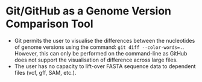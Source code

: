 # Git/GitHub as a Genome Version Comparison Tool
- Git permits the user to visualise the differences between the nucleotides of genome versions using the command: `git diff --color-words=.`. However, this can only be performed on the command-line as GitHub does not support the visualisation of difference across large files.
- The user has no capacity to lift-over FASTA sequence data to dependent files (vcf, gff, SAM, etc.).
